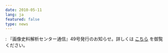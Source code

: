 ```yaml
---
date: 2010-05-11
lang: ja
featured: false
type: news
---
```

: 
『画像史料解析センター通信』49号発行のお知らせ。詳しくは <a href="http://www.hi.u-tokyo.ac.jp/gazo/centernewslist.htm">こちら</a> を御覧ください。
